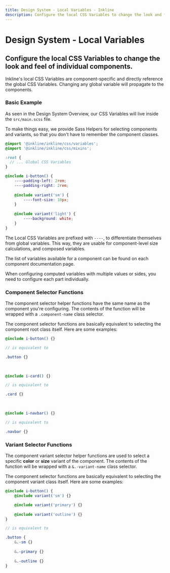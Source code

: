 ```yaml
---
title: Design System - Local Variables - Inkline
description: Configure the local CSS Variables to change the look and feel of individual components.
---
```


# Design System - Local Variables
## Configure the local CSS Variables to change the look and feel of individual components.

Inkline's local CSS Variables are component-specific and directly reference the global CSS Variables. Changing any global variable will propagate to the components.

### Basic Example

As seen in the <router-link :to="{ name: 'docs-introduction-design-system' }">Design System Overview</router-link>, our CSS Variables will live inside the `src/main.scss` file.

To make things easy, we provide Sass Helpers for selecting components and variants, so that you don't have to remember the component classes.

~~~scss
@import '@inkline/inkline/css/variables';
@import '@inkline/inkline/css/mixins';

:root {
  // ... Global CSS Variables
}

@include i-button() {
    ----padding-left: 2rem;
    ----padding-right: 2rem;
    
    @include variant('sm') {
        ----font-size: 10px;
    }
    
    @include variant('light') {
        ----background: white;
    }
}
~~~

The Local CSS Variables are prefixed with `----`, to differentiate themselves from global variables. This way, they are usable for component-level size calculations, and composed variables. 

The list of variables available for a component can be found on each component documentation page.

<i-alert color="info" class="_margin-top:1">
    <template #icon>
        <i-icon name="ink-info" />
    </template>
    <p>
        When configuring computed variables with multiple values or sides, you need to configure each part individually.
    </p>
</i-alert>

### Component Selector Functions
The component selector helper functions have the same name as the component you're configuring. The contents of the function will be wrapped with a `.component-name` class selector.

The component selector functions are basically equivalent to selecting the component root class itself. Here are some examples:

```scss 
@include i-button() {}

// is equivalent to 

.button {}
```

<br>

```scss 
@include i-card() {}

// is equivalent to 

.card {}
```

<br>

```scss 
@include i-navbar() {}

// is equivalent to 

.navbar {}
```

### Variant Selector Functions
The component variant selector helper functions are used to select a specific **color** or **size** variant of the component. The contents of the function will be wrapped with a `&.-variant-name` class selector.

The component selector functions are basically equivalent to selecting the component variant class itself. Here are some examples:

```scss 
@include i-button() {
    @include variant('sm') {}

    @include variant('primary') {}
    
    @include variant('outline') {}
}

// is equivalent to 

.button {
    &.-sm {}
    
    &.-primary {}
    
    &.-outline {}
}
```

